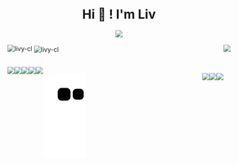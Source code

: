 <h1 align="center">Hi 👋 ! I'm Liv</h1>

<p align="center">
  <a href="https://git.io/typing-svg"><img src="https://readme-typing-svg.herokuapp.com?lines=Student"></a>
</p>

 <img align="right" height="150em" src="https://64.media.tumblr.com/7898d087981456a594c2313bbd7b93f3/7ac6574a6d90f677-e0/s500x750/c342d3ca19af9238bceb2e7866857e7ee27839e9.gifv" >
</div>

<p><img align="left" src="https://github-readme-stats.vercel.app/api/top-langs?username=livy-cl&show_icons=true&locale=en&layout=compact&theme=radical" alt="livy-cl" /></p>

<p>&nbsp;<img align="center" src="https://github-readme-stats.vercel.app/api?username=livy-cl&show_icons=true&locale=en&theme=tokyonight" alt="livy-cl" width="410" /></p>

<div style="display: inline_block"><br>
  <img align="left" src="https://img.shields.io/badge/Python-FFD43B?style=for-the-badge&logo=python&logoColor=darkgreen">
  <img align="left" src="https://img.shields.io/badge/HTML5-E34F26?style=for-the-badge&logo=html5&logoColor=white">
  <img align="left" src="https://img.shields.io/badge/Kali_Linux-557C94?style=for-the-badge&logo=kali-linux&logoColor=white">
  <img align="left" src="https://img.shields.io/badge/Rust-557C94?style=for-the-badge&logo=Rust&logoColor=critical">
  
  <img align='left' src="https://img.shields.io/badge/|-55?style=for-the-badge&logoColor=inactive">
  
  <a href="https://www.instagram.com/liv_cl_/" target="_blank"><img align="right" src="https://img.shields.io/badge/-liv_cl_-%23E4405F?style=for-the-badge&logo=instagram&logoColor=white">
  <img align="right" src="https://img.shields.io/badge/livy tag:7949-7289DA?style=for-the-badge&logo=discord&logoColor=white">
  <a href = "mailto:livy.cl@outlook.com"><img align="right" src="https://img.shields.io/badge/-livy.cl@outlook.com-%23333?style=for-the-badge&logo=gmail&logoColor=white">
</div>

![Snake animation](https://github.com/rafaballerini/rafaballerini/blob/output/github-contribution-grid-snake.svg)

